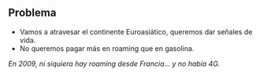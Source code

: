 ## Problema

- Vamos a atravesar el continente Euroasiático, queremos dar señales de vida.
- No queremos pagar más en roaming que en gasolina.


_En 2009, ni siquiera hay roaming desde Francia... y no había 4G._<!-- .element: class="fragment" -->
